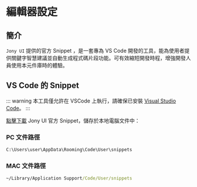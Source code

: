 # 編輯器設定

## 簡介

`Jony UI` 提供的官方 Snippet ，是一套專為 VS Code 開發的工具，能為使用者提供關鍵字智慧建議並自動生成程式碼片段功能。可有效縮短開發時程，增強開發人員使用本元件庫時的體驗。

## VS Code 的 Snippet

::: warning
本工具僅允許在 VSCode 上執行，請確保已安裝 [Visual Studio Code](https://code.visualstudio.com/)。
:::

[點擊下載](https://www.google.com/) Jony UI 官方 Snippet，儲存於本地電腦文件中：

### PC 文件路徑

```cmd
C:\Users\user\AppData\Rooming\Code\User\snippets
```

### MAC 文件路徑

```cmd
~/Library/Application Support/Code/User/snippets
```

